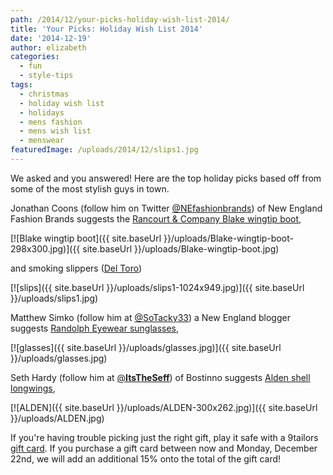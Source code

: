 ```yaml
---
path: /2014/12/your-picks-holiday-wish-list-2014/
title: 'Your Picks: Holiday Wish List 2014'
date: '2014-12-19'
author: elizabeth
categories:
  - fun
  - style-tips
tags:
  - christmas
  - holiday wish list
  - holidays
  - mens fashion
  - mens wish list
  - menswear
featuredImage: /uploads/2014/12/slips1.jpg
---
```

We asked and you answered! Here are the top holiday picks based off from some of the most stylish guys in town.

Jonathan Coons (follow him on Twitter [@NEfashionbrands](https://twitter.com/NEfashionbrands)) of New England Fashion Brands suggests the [Rancourt & Company Blake wingtip boot](http://www.rancourtandcompany.com/blake-wingtip-boot.html),

[![Blake wingtip boot]({{ site.baseUrl }}/uploads/Blake-wingtip-boot-298x300.jpg)]({{ site.baseUrl }}/uploads/Blake-wingtip-boot.jpg)

and smoking slippers ([Del Toro](http://www.deltoroshoes.com/))

[![slips]({{ site.baseUrl }}/uploads/slips1-1024x949.jpg)]({{ site.baseUrl }}/uploads/slips1.jpg)

Matthew Simko (follow him at [@SoTacky33](https://twitter.com/SoTacky33)) a New England blogger suggests [Randolph Eyewear sunglasses](http://www.randolphusa.com/product-categories/sunglasses/),

[![glasses]({{ site.baseUrl }}/uploads/glasses.jpg)]({{ site.baseUrl }}/uploads/glasses.jpg)

Seth Hardy (follow him at [@**ItsTheSeff**](https://twitter.com/ItsTheSeff)) of Bostinno suggests [Alden shell longwings](https://www.jcrew.com/mens_category/shoes/oxfords/PRDOVR~26508/26508.jsp),

[![ALDEN]({{ site.baseUrl }}/uploads/ALDEN-300x262.jpg)]({{ site.baseUrl }}/uploads/ALDEN.jpg)

If you're having trouble picking just the right gift, play it safe with a 9tailors [gift card](https://9tailors.punchey.com/giftcards). If you purchase a gift card between now and Monday, December 22nd, we will add an additional 15% onto the total of the gift card!